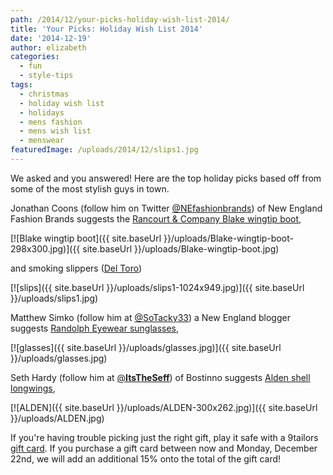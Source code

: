 ```yaml
---
path: /2014/12/your-picks-holiday-wish-list-2014/
title: 'Your Picks: Holiday Wish List 2014'
date: '2014-12-19'
author: elizabeth
categories:
  - fun
  - style-tips
tags:
  - christmas
  - holiday wish list
  - holidays
  - mens fashion
  - mens wish list
  - menswear
featuredImage: /uploads/2014/12/slips1.jpg
---
```

We asked and you answered! Here are the top holiday picks based off from some of the most stylish guys in town.

Jonathan Coons (follow him on Twitter [@NEfashionbrands](https://twitter.com/NEfashionbrands)) of New England Fashion Brands suggests the [Rancourt & Company Blake wingtip boot](http://www.rancourtandcompany.com/blake-wingtip-boot.html),

[![Blake wingtip boot]({{ site.baseUrl }}/uploads/Blake-wingtip-boot-298x300.jpg)]({{ site.baseUrl }}/uploads/Blake-wingtip-boot.jpg)

and smoking slippers ([Del Toro](http://www.deltoroshoes.com/))

[![slips]({{ site.baseUrl }}/uploads/slips1-1024x949.jpg)]({{ site.baseUrl }}/uploads/slips1.jpg)

Matthew Simko (follow him at [@SoTacky33](https://twitter.com/SoTacky33)) a New England blogger suggests [Randolph Eyewear sunglasses](http://www.randolphusa.com/product-categories/sunglasses/),

[![glasses]({{ site.baseUrl }}/uploads/glasses.jpg)]({{ site.baseUrl }}/uploads/glasses.jpg)

Seth Hardy (follow him at [@**ItsTheSeff**](https://twitter.com/ItsTheSeff)) of Bostinno suggests [Alden shell longwings](https://www.jcrew.com/mens_category/shoes/oxfords/PRDOVR~26508/26508.jsp),

[![ALDEN]({{ site.baseUrl }}/uploads/ALDEN-300x262.jpg)]({{ site.baseUrl }}/uploads/ALDEN.jpg)

If you're having trouble picking just the right gift, play it safe with a 9tailors [gift card](https://9tailors.punchey.com/giftcards). If you purchase a gift card between now and Monday, December 22nd, we will add an additional 15% onto the total of the gift card!